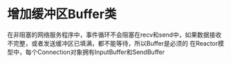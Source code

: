 # 增加缓冲区Buffer类
在非阻塞的网络服务程序中，事件循环不会阻塞在recv和send中，如果数据接收不完整，或者发送缓冲区已填满，都不能等待，所以Buffer是必须的
在Reactor模型中，每个Connection对象拥有InputBuffer和SendBuffer